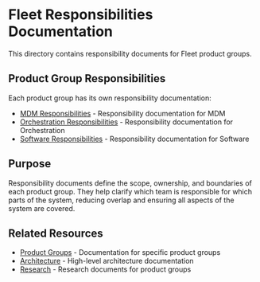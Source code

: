# Fleet Responsibilities Documentation

This directory contains responsibility documents for Fleet product groups.

## Product Group Responsibilities

Each product group has its own responsibility documentation:

- [MDM Responsibilities](mdm/) - Responsibility documentation for MDM
- [Orchestration Responsibilities](orchestration/) - Responsibility documentation for Orchestration
- [Software Responsibilities](software/) - Responsibility documentation for Software

## Purpose

Responsibility documents define the scope, ownership, and boundaries of each product group. They help clarify which team is responsible for which parts of the system, reducing overlap and ensuring all aspects of the system are covered.

## Related Resources

- [Product Groups](../product-groups/README.md) - Documentation for specific product groups
- [Architecture](../architecture/README.md) - High-level architecture documentation
- [Research](../research/README.md) - Research documents for product groups